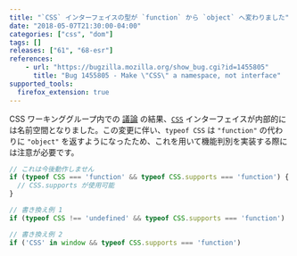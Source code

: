 ```yaml
---
title: "`CSS` インターフェイスの型が `function` から `object` へ変わりました"
date: "2018-05-07T21:30:00-04:00"
categories: ["css", "dom"]
tags: []
releases: ["61", "68-esr"]
references:
    - url: "https://bugzilla.mozilla.org/show_bug.cgi?id=1455805"
      title: "Bug 1455805 - Make \"CSS\" a namespace, not interface"
supported_tools:
  firefox_extension: true
---
```

CSS ワーキンググループ内での [議論](https://github.com/w3c/csswg-drafts/pull/437) の結果、[`CSS`](https://developer.mozilla.org/docs/Web/API/CSS) インターフェイスが内部的には名前空間となりました。この変更に伴い、`typeof CSS` は `"function"` の代わりに `"object"` を返すようになったため、これを用いて機能判別を実装する際には注意が必要です。

```js
// これは今後動作しません
if (typeof CSS === 'function' && typeof CSS.supports === 'function') {
  // CSS.supports が使用可能
}

// 書き換え例 1
if (typeof CSS !== 'undefined' && typeof CSS.supports === 'function')

// 書き換え例 2
if ('CSS' in window && typeof CSS.supports === 'function')
```
